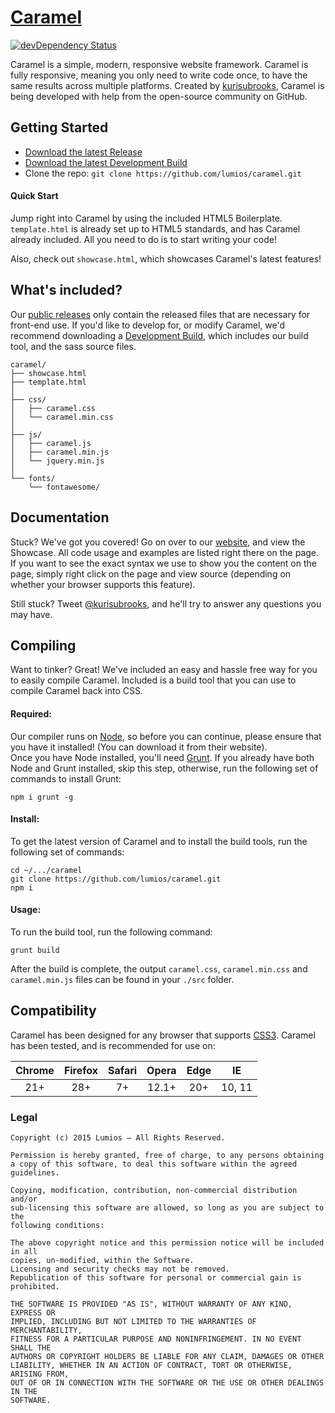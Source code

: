 # [Caramel](http://caramel.ga)

[![devDependency Status](https://david-dm.org/lumios/caramel/dev-status.svg)](https://david-dm.org/lumios/caramel#info=devDependencies)

Caramel is a simple, modern, responsive website framework. Caramel is fully responsive, meaning you only need to write code once, to have the same results across multiple platforms. Created by [kurisubrooks](https://kurisubrooks.com), Caramel is being developed with help from the open-source community on GitHub.

## Getting Started
- [Download the latest Release](https://github.com/lumios/caramel/releases)
- [Download the latest Development Build](https://github.com/lumios/caramel/archive/master.zip)
- Clone the repo: ```git clone https://github.com/lumios/caramel.git```

#### Quick Start
Jump right into Caramel by using the included HTML5 Boilerplate. `template.html` is already set up to HTML5 standards, and has Caramel already included. All you need to do is to start writing your code!

Also, check out `showcase.html`, which showcases Caramel's latest features!

## What's included?
Our [public releases](https://github.com/lumios/caramel/releases) only contain the released files that are necessary for front-end use. If you'd like to develop for, or modify Caramel, we'd recommend downloading a [Development Build](https://github.com/lumios/caramel/archive/master.zip), which includes our build tool, and the sass source files.

```
caramel/
├── showcase.html
├── template.html
│
├── css/
│   ├── caramel.css
│   └── caramel.min.css
│
├── js/
│   ├── caramel.js
│   ├── caramel.min.js
│   └── jquery.min.js
│
└── fonts/
    └── fontawesome/
```

## Documentation
Stuck? We've got you covered! Go on over to our [website](http://caramel.ga/), and view the Showcase. All code usage and examples are listed right there on the page. If you want to see the exact syntax we use to show you the content on the page, simply right click on the page and view source (depending on whether your browser supports this feature). 

Still stuck? Tweet [@kurisubrooks](https://twitter.com/kurisubrooks), and he'll try to answer any questions you may have.

## Compiling
Want to tinker? Great! We've included an easy and hassle free way for you to easily compile Caramel.
Included is a build tool that you can use to compile Caramel back into CSS.

#### Required:
Our compiler runs on [Node](https://nodejs.org/), so before you can continue, please ensure that you have it installed! (You can download it from their website).   
Once you have Node installed, you'll need [Grunt](http://gruntjs.com/). If you already have both Node and Grunt installed, skip this step, otherwise, run the following set of commands to install Grunt:
```
npm i grunt -g
```

#### Install:
To get the latest version of Caramel and to install the build tools, run the following set of commands:
```
cd ~/.../caramel
git clone https://github.com/lumios/caramel.git
npm i
```

#### Usage:
To run the build tool, run the following command:
```
grunt build
```

After the build is complete, the output `caramel.css`, `caramel.min.css` and `caramel.min.js` files can be found in your `./src` folder.

## Compatibility
Caramel has been designed for any browser that supports [CSS3](https://html5test.com/). Caramel has been tested, and is recommended for use on:

Chrome | Firefox | Safari | Opera | Edge | IE
:----: | :-----: | :----: | :---: | :--: | :-:
  21+  |   28+   |   7+   | 12.1+ |  20+ | 10, 11

### Legal
```
Copyright (c) 2015 Lumios – All Rights Reserved.

Permission is hereby granted, free of charge, to any persons obtaining
a copy of this software, to deal this software within the agreed guidelines.

Copying, modification, contribution, non-commercial distribution and/or
sub-licensing this software are allowed, so long as you are subject to the
following conditions:

The above copyright notice and this permission notice will be included in all
copies, un-modified, within the Software.
Licensing and security checks may not be removed.
Republication of this software for personal or commercial gain is prohibited.

THE SOFTWARE IS PROVIDED "AS IS", WITHOUT WARRANTY OF ANY KIND, EXPRESS OR
IMPLIED, INCLUDING BUT NOT LIMITED TO THE WARRANTIES OF MERCHANTABILITY,
FITNESS FOR A PARTICULAR PURPOSE AND NONINFRINGEMENT. IN NO EVENT SHALL THE
AUTHORS OR COPYRIGHT HOLDERS BE LIABLE FOR ANY CLAIM, DAMAGES OR OTHER
LIABILITY, WHETHER IN AN ACTION OF CONTRACT, TORT OR OTHERWISE, ARISING FROM,
OUT OF OR IN CONNECTION WITH THE SOFTWARE OR THE USE OR OTHER DEALINGS IN THE
SOFTWARE.
```
